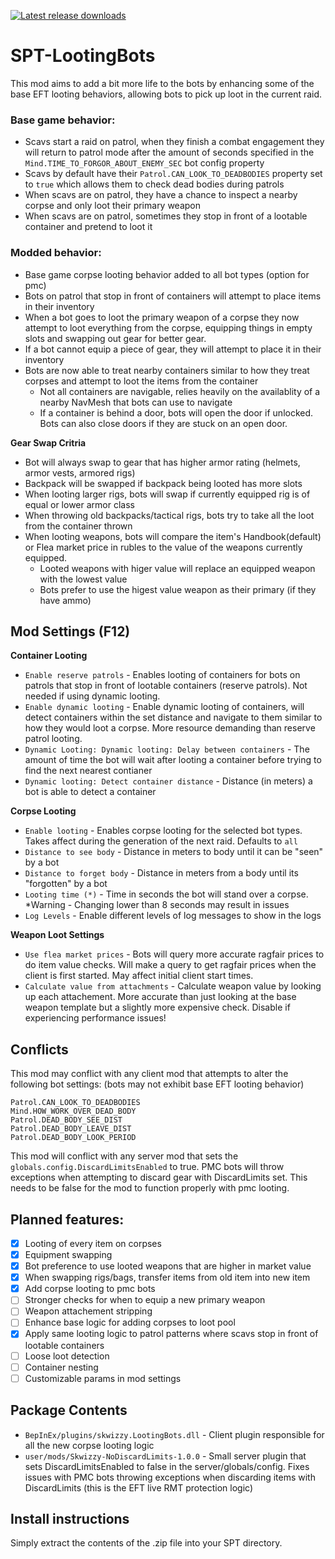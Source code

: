 [![Latest release downloads](https://img.shields.io/github/downloads/skwizzy/SPT-LootingBots/latest/total?label=dowloads%40latest)](https://github.com/Skwizzy/SPT-LootingBots/releases/tag/v1.1.0-Beta)

# SPT-LootingBots

This mod aims to add a bit more life to the bots by enhancing some of the base EFT looting behaviors, allowing bots to pick up loot in the current raid. 

### Base game behavior:
  - Scavs start a raid on patrol, when they finish a combat engagement they will return to patrol mode after the amount of seconds specified in the `Mind.TIME_TO_FORGOR_ABOUT_ENEMY_SEC` bot config property
  - Scavs by default have their `Patrol.CAN_LOOK_TO_DEADBODIES` property set to `true` which allows them to check dead bodies during patrols
  - When scavs are on patrol, they have a chance to inspect a nearby corpse and only loot their primary weapon
  - When scavs are on patrol, sometimes they stop in front of a lootable container and pretend to loot it
  
### Modded behavior:
  - Base game corpse looting behavior added to all bot types (option for pmc)
  - Bots on patrol that stop in front of containers will attempt to place items in their inventory
  - When a bot goes to loot the primary weapon of a corpse they now attempt to loot everything from the corpse, equipping things in empty slots and swapping out gear for better gear.
  - If a bot cannot equip a piece of gear, they will attempt to place it in their inventory
  - Bots are now able to treat nearby containers similar to how they treat corpses and attempt to loot the items from the container
    - Not all containers are navigable, relies heavily on the availablity of a nearby NavMesh that bots can use to navigate
    - If a container is behind a door, bots will open the door if unlocked. Bots can also close doors if they are stuck on an open door.

**Gear Swap Critria** 
- Bot will always swap to gear that has higher armor rating (helmets, armor vests, armored rigs)
- Backpack will be swapped if backpack being looted has more slots
- When looting larger rigs, bots will swap if currently equipped rig is of equal or lower armor class
- When throwing old backpacks/tactical rigs, bots try to take all the loot from the container thrown
- When looting weapons, bots will compare the item's Handbook(default) or Flea market price in rubles to the value of the weapons currently equipped. 
  - Looted weapons with higer value will replace an equipped weapon with the lowest value
  - Bots prefer to use the higest value weapon as their primary (if they have ammo)

## Mod Settings (F12)
**Container Looting**
- `Enable reserve patrols` - Enables looting of containers for bots on patrols that stop in front of lootable containers (reserve patrols). Not needed if using dynamic looting.
- `Enable dynamic looting` - Enable dynamic looting of containers, will detect containers within the set distance and navigate to them similar to how they would loot a corpse. More resource demanding than reserve patrol looting. 
- `Dynamic Looting: Dynamic looting: Delay between containers` - The amount of time the bot will wait after looting a container before trying to find the next nearest contianer
- `Dynamic looting: Detect container distance` - Distance (in meters) a bot is able to detect a container

**Corpse Looting**
- `Enable looting` - Enables corpse looting for the selected bot types. Takes affect during the generation of the next raid. Defaults to `all`
- `Distance to see body` - Distance in meters to body until it can be "seen" by a bot
- `Distance to forget body` - Distance in meters from a body until its "forgotten" by a bot
- `Looting time (*)` - Time in seconds the bot will stand over a corpse. *Warning - Changing lower than 8 seconds may result in issues
- `Log Levels` - Enable different levels of log messages to show in the logs

**Weapon Loot Settings**
- `Use flea market prices` - Bots will query more accurate ragfair prices to do item value checks. Will make a query to get ragfair prices when the client is first started. May affect initial client start times.
- `Calculate value from attachments` - Calculate weapon value by looking up each attachement. More accurate than just looking at the base weapon template but a slightly more expensive check. Disable if experiencing performance issues!


## Conflicts
This mod may conflict with any client mod that attempts to alter the following bot settings: (bots may not exhibit base EFT looting behavior)
```
Patrol.CAN_LOOK_TO_DEADBODIES
Mind.HOW_WORK_OVER_DEAD_BODY
Patrol.DEAD_BODY_SEE_DIST
Patrol.DEAD_BODY_LEAVE_DIST
Patrol.DEAD_BODY_LOOK_PERIOD
```

This mod will conflict with any server mod that sets the `globals.config.DiscardLimitsEnabled` to true. PMC bots will throw exceptions when attempting to discard gear with DiscardLimits set. This needs to be false for the mod to function properly with pmc looting.

## Planned features:
- [x] Looting of every item on corpses
- [x] Equipment swapping
- [x] Bot preference to use looted weapons that are higher in market value
- [x] When swapping rigs/bags, transfer items from old item into new item
- [x] Add corpse looting to pmc bots
- [ ] Stronger checks for when to equip a new primary weapon
- [ ] Weapon attachement stripping
- [ ] Enhance base logic for adding corpses to loot pool
- [x] Apply same looting logic to patrol patterns where scavs stop in front of lootable containers
- [ ] Loose loot detection
- [ ] Container nesting
- [ ] Customizable params in mod settings

## Package Contents
- `BepInEx/plugins/skwizzy.LootingBots.dll` - Client plugin responsible for all the new corpse looting logic
- `user/mods/Skwizzy-NoDiscardLimits-1.0.0` - Small server plugin that sets DiscardLimitsEnabled to false in the server/globals/config. Fixes issues with PMC bots throwing exceptions when discarding items with DiscardLimits (this is the EFT live RMT protection logic)

## Install instructions
Simply extract the contents of the .zip file into your SPT directory.
    
